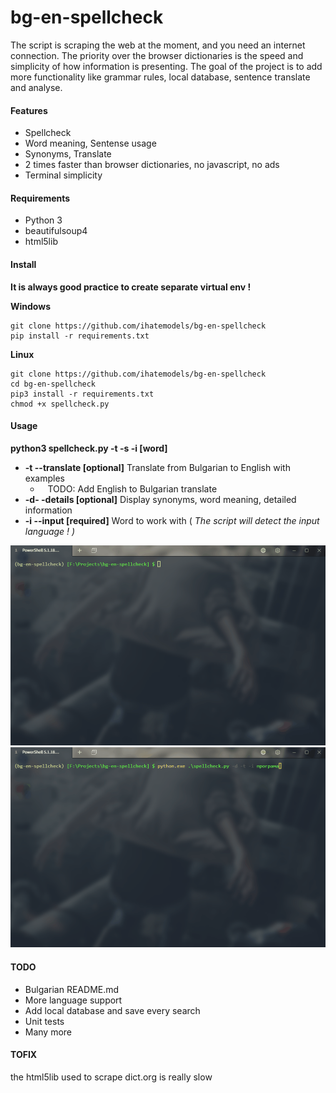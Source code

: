 # bg-en-spellcheck

The script is scraping the web at the moment, and you need an internet connection. Тhe priority over the browser dictionaries is the speed and simplicity of how information is presenting. The goal of the project is to add more functionality like grammar rules, local database, sentence translate and analyse. 

#### Features

- Spellcheck
- Word meaning, Sentense usage
- Synonyms, Translate 
- 2 times faster than browser dictionaries, no javascript, no ads 
- Terminal simplicity

#### Requirements

- Python 3
- beautifulsoup4
- html5lib

#### Install

**It is always good practice to create separate virtual env !** 

**Windows**

```
git clone https://github.com/ihatemodels/bg-en-spellcheck
pip install -r requirements.txt 
```

**Linux**

```
git clone https://github.com/ihatemodels/bg-en-spellcheck
cd bg-en-spellcheck
pip3 install -r requirements.txt 
chmod +x spellcheck.py  
```

#### Usage

**python3 spellcheck.py -t -s -i [word]**

- **-t --translate [optional]** Translate from Bulgarian to English with examples
  -    TODO: Add English to Bulgarian translate
- **-d- -details [optional]** Display synonyms, word meaning, detailed information 
- **-i --input [required]** Word to work with ( *The script will detect the input language ! )*

<div>
<img src="/img/gif-en.gif"
 alt="en-spellcheck"
 />
</div>

<div>
<img src="/img/gif-bg.gif"
 alt="bg-spellcheck"
 />
</div>

#### TODO

- Bulgarian README.md
- More language support 
- Add local database and save every search 
- Unit tests
- Many more

#### TOFIX

the html5lib used to scrape dict.org is really slow




